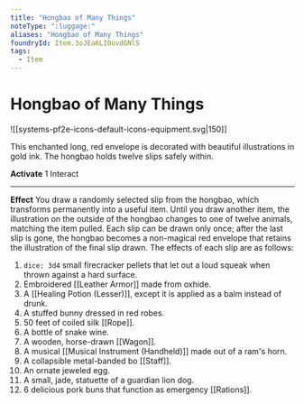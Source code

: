 ```yaml
---
title: "Hongbao of Many Things"
noteType: ":luggage:"
aliases: "Hongbao of Many Things"
foundryId: Item.3oJEa6LI0uvdGNlS
tags:
  - Item
---
```


# Hongbao of Many Things
![[systems-pf2e-icons-default-icons-equipment.svg|150]]

This enchanted long, red envelope is decorated with beautiful illustrations in gold ink. The hongbao holds twelve slips safely within.

**Activate** 1 Interact

* * *

**Effect** You draw a randomly selected slip from the hongbao, which transforms permanently into a useful item. Until you draw another item, the illustration on the outside of the hongbao changes to one of twelve animals, matching the item pulled. Each slip can be drawn only once; after the last slip is gone, the hongbao becomes a non-magical red envelope that retains the illustration of the final slip drawn. The effects of each slip are as follows:

1. `dice: 3d4` small firecracker pellets that let out a loud squeak when thrown against a hard surface.
2.  Embroidered [[Leather Armor]] made from oxhide.
3.  A [[Healing Potion (Lesser)]], except it is applied as a balm instead of drunk.
4.  A stuffed bunny dressed in red robes.
5.  50 feet of coiled silk [[Rope]].
6.  A bottle of snake wine.
7.  A wooden, horse-drawn [[Wagon]].
8.  A musical [[Musical Instrument (Handheld)]] made out of a ram's horn.
9.  A collapsible metal-banded bo [[Staff]].
10.  An ornate jeweled egg.
11.  A small, jade, statuette of a guardian lion dog.
12.  6 delicious pork buns that function as emergency [[Rations]].
